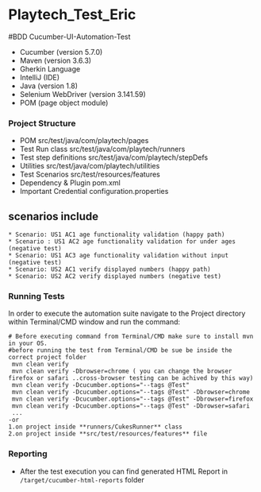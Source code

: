 # Playtech_Test_Eric
#BDD Cucumber-UI-Automation-Test
 * Cucumber (version 5.7.0)
 * Maven (version 3.6.3)
 * Gherkin Language
 * IntelliJ (IDE)
 * Java (version 1.8)
 * Selenium WebDriver (version 3.141.59)
 * POM (page object module)
 ### Project Structure
 * POM  src/test/java/com/playtech/pages
 * Test Run class  src/test/java/com/playtech/runners
 * Test step definitions  src/test/java/com/playtech/stepDefs
 * Utilities  src/test/java/com/playtech/utilities
 * Test Scenarios  src/test/resources/features
 * Dependency & Plugin pom.xml
 * Important Credential configuration.properties
  ## scenarios include
    * Scenario: US1 AC1 age functionality validation (happy path)
    * Scenario : US1 AC2 age functionality validation for under ages (negative test)
    * Scenario: US1 AC3 age functionality validation without input (negative test)
    * Scenario: US2 AC1 verify displayed numbers (happy path)
    * Scenario: US2 AC2 verify displayed numbers (negative test)
 ### Running Tests
 In order to execute the automation suite navigate to the Project directory within Terminal/CMD window and run the command:
  ```
  # Before executing command from Terminal/CMD make sure to install mvn in your OS. 
  #before running the test from Terminal/CMD be sue be inside the correct project folder
   mvn clean verify
   mvn clean verify -Dbrowser=chrome ( you can change the browser firefox or safari ..cross-browser testing can be achived by this way)
   mvn clean verify -Dcucumber.options="--tags @Test"
   mvn clean verify -Dcucumber.options="--tags @Test" -Dbrowser=chrome
   mvn clean verify -Dcucumber.options="--tags @Test" -Dbrowser=firefox
   mvn clean verify -Dcucumber.options="--tags @Test" -Dbrowser=safari
   ...
-or
1.on project inside **runners/CukesRunner** class
2.on project inside **src/test/resources/features** file
```
 ### Reporting
  * After the test execution you can find generated HTML Report in `/target/cucumber-html-reports` folder
